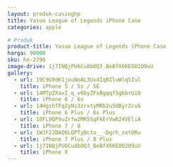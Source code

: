 ```yaml
---
layout: produk-casinghp
title: Yasuo League of Legends iPhone Case
categories: apple

# Produk
product-title: Yasuo League of Legends iPhone Case
harga: 90000
sku: hn-2796
image-drive: 1j7INQjPU6Cu8bOQ3_BeBfX6KEOO2O9uU
gallery:
  - url: 19C9G9dK1jouNoAL3Uv4IqRIluWlqSIul
    title: iPhone 5 / 5s / SE
  - url: 14MTpZXaxI_q_v6byZFxBgqqf5gbbrGi8
    title: iPhone 6 / 6s
  - url: 14HgshTFqZyNs3zrxtyMRb2u5OByr2cvb
    title: iPhone 6 Plus / 6s Plus
  - url: 1OFL9QP9uZrfw2MR5SqFkErVwB24VEliA
    title: iPhone 7 / 8
  - url: 1WJF22BAQ6LQPTyBctu__-Dgrh_zetORu
    title: iPhone 7 Plus / 8 Plus
  - url: 1j7INQjPU6Cu8bOQ3_BeBfX6KEOO2O9uU
    title: iPhone X
---
```


